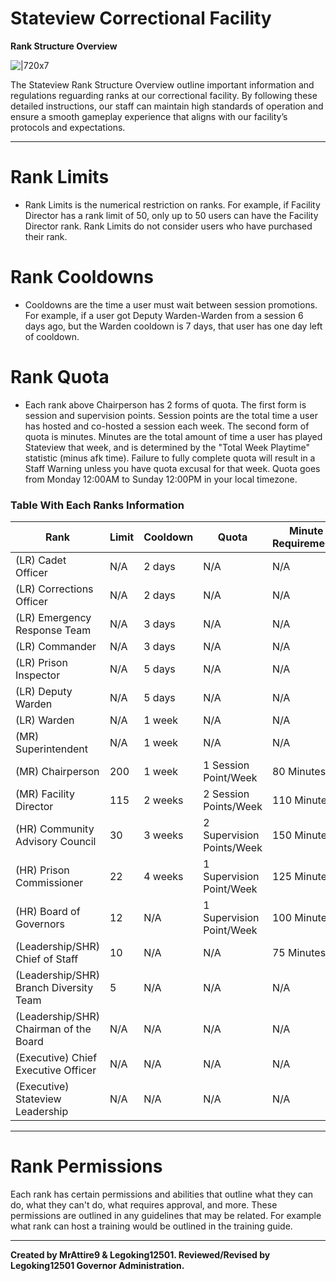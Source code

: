 # **Stateview Correctional Facility**
**Rank Structure Overview**

![|720x7](upload://dKMei7dM4sB9JlFMy9V7oxqKAb "short line")

The Stateview Rank Structure Overview outline important information and regulations reguarding ranks at our correctional facility. By following these detailed instructions, our staff can maintain high standards of operation and ensure a smooth gameplay experience that aligns with our facility’s protocols and expectations.

---

# **Rank Limits**
* Rank Limits is the numerical restriction on ranks. For example, if Facility Director has a rank limit of 50, only up to 50 users can have the Facility Director rank. Rank Limits do not consider users who have purchased their rank.

# **Rank Cooldowns**
* Cooldowns are the time a user must wait between session promotions. For example, if a user got Deputy Warden-Warden from a session 6 days ago, but the Warden cooldown is 7 days, that user has one day left of cooldown.

# **Rank Quota**
* Each rank above Chairperson has 2 forms of quota. The first form is session and supervision points. Session points are the total time a user has hosted and co-hosted a session each week. The second form of quota is minutes. Minutes are the total amount of time a user has played Stateview that week, and is determined by the "Total Week Playtime" statistic (minus afk time). Failure to fully complete quota will result in a Staff Warning unless you have quota excusal for that week. Quota goes from Monday 12:00AM to Sunday 12:00PM in your local timezone.

### **Table With Each Ranks Information**
|Rank|Limit|Cooldown|Quota|Minute Requirements|
| --- | --- | --- | --- | --- |
|(LR) Cadet Officer|N/A|2 days|N/A|N/A|
|(LR) Corrections Officer|N/A|2 days|N/A|N/A|
|(LR) Emergency Response Team|N/A|3 days|N/A|N/A|
|(LR) Commander|N/A|3 days|N/A|N/A|
|(LR) Prison Inspector|N/A|5 days|N/A|N/A|
|(LR) Deputy Warden|N/A|5 days|N/A|N/A|
|(LR) Warden|N/A|1 week|N/A|N/A|
|(MR) Superintendent|N/A|1 week|N/A|N/A|
|(MR) Chairperson|200|1 week|1 Session Point/Week|80 Minutes|
|(MR) Facility Director|115|2 weeks|2 Session Points/Week|110 Minutes|
|(HR) Community Advisory Council|30|3 weeks|2 Supervision Points/Week|150 Minutes|
|(HR) Prison Commissioner|22|4 weeks|1 Supervision Point/Week|125 Minutes|
|(HR) Board of Governors|12|N/A|1 Supervision Point/Week|100 Minutes|
|(Leadership/SHR) Chief of Staff|10|N/A|N/A|75 Minutes|
|(Leadership/SHR) Branch Diversity Team|5|N/A|N/A|N/A|
|(Leadership/SHR) Chairman of the Board|N/A|N/A|N/A|N/A|
|(Executive) Chief Executive Officer|N/A|N/A|N/A|N/A|
|(Executive) Stateview Leadership|N/A|N/A|N/A|N/A|

---

# **Rank Permissions**

Each rank has certain permissions and abilities that outline what they can do, what they can't do, what requires approval, and more. These permissions are outlined in any guidelines that may be related. For example what rank can host a training would be outlined in the training guide.

---

**Created by MrAttire9 & Legoking12501. Reviewed/Revised by Legoking12501 Governor Administration.**
